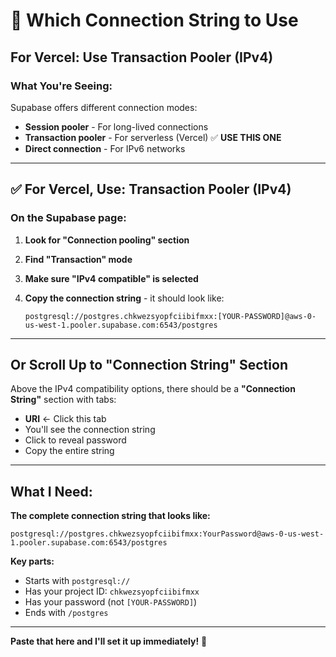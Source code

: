 # 🔌 Which Connection String to Use

## For Vercel: Use **Transaction Pooler** (IPv4)

### What You're Seeing:

Supabase offers different connection modes:

- **Session pooler** - For long-lived connections
- **Transaction pooler** - For serverless (Vercel) ✅ **USE THIS ONE**
- **Direct connection** - For IPv6 networks

---

## ✅ For Vercel, Use: **Transaction Pooler (IPv4)**

### On the Supabase page:

1. **Look for "Connection pooling" section**

2. **Find "Transaction" mode**

3. **Make sure "IPv4 compatible" is selected**

4. **Copy the connection string** - it should look like:
   ```
   postgresql://postgres.chkwezsyopfciibifmxx:[YOUR-PASSWORD]@aws-0-us-west-1.pooler.supabase.com:6543/postgres
   ```

---

## Or Scroll Up to "Connection String" Section

Above the IPv4 compatibility options, there should be a **"Connection String"** section with tabs:

- **URI** ← Click this tab
- You'll see the connection string
- Click to reveal password
- Copy the entire string

---

## What I Need:

**The complete connection string that looks like:**

```
postgresql://postgres.chkwezsyopfciibifmxx:YourPassword@aws-0-us-west-1.pooler.supabase.com:6543/postgres
```

**Key parts:**

- Starts with `postgresql://`
- Has your project ID: `chkwezsyopfciibifmxx`
- Has your password (not `[YOUR-PASSWORD]`)
- Ends with `/postgres`

---

**Paste that here and I'll set it up immediately!** 🚀
